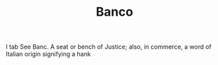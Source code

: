 ---
title: Banco
letter: B
permalink: "/definitions/banco.html"
body: I tab See Banc. A seat or bench of Justice; also, in commerce, a word of Italian
  origin signifying a hank
published_at: '2018-07-07'
source: Black's Law Dictionary
layout: post
---